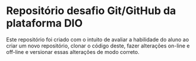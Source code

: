 # Repositório desafio Git/GitHub da plataforma DIO

Este repositório foi criado com o intuito de avaliar a habilidade do aluno ao criar um novo repositório, clonar o código deste, fazer alterações on-line e off-line e versionar essas alterações de modo correto.